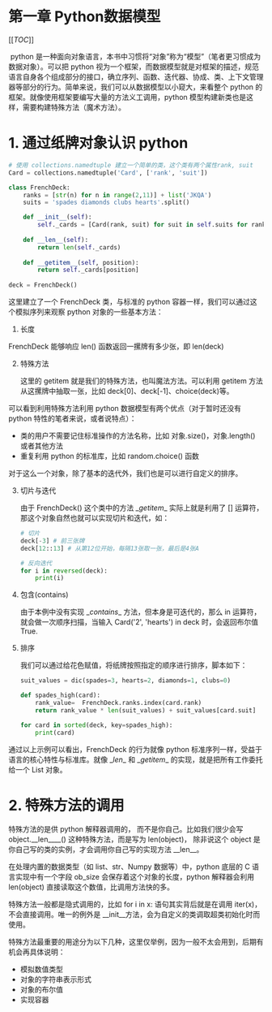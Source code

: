 # 第一章 Python数据模型

[[_TOC_]]

​	python 是一种面向对象语言，本书中习惯将“对象”称为“模型”（笔者更习惯成为 数据对象）。可以把 python 视为一个框架，而数据模型就是对框架的描述，规范语言自身各个组成部分的接口，确立序列、函数、迭代器、协成、类、上下文管理器等部分的行为。简单来说，我们可以从数据模型以小窥大，来看整个 python 的框架。就像使用框架要编写大量的方法义工调用，python 模型构建新类也是这样，需要构建特殊方法（魔术方法）。

# 1. 通过纸牌对象认识 python

```python
# 使用 collections.namedtuple 建立一个简单的类，这个类有两个属性rank, suit
Card = collections.namedtuple('Card', ['rank', 'suit'])

class FrenchDeck:
    ranks = [str(n) for n in range(2,11)] + list('JKQA')
    suits = 'spades diamonds clubs hearts'.split()

    def __init__(self):
        self._cards = [Card(rank, suit) for suit in self.suits for rank in self.ranks]
    
    def __len__(self):
        return len(self._cards)
    
    def __getitem__(self, position):
        return self._cards[position]
   
deck = FrenchDeck()
```

这里建立了一个 FrenchDeck 类，与标准的 python 容器一样，我们可以通过这个模拟序列来观察 python 对象的一些基本方法：

1.  长度

 FrenchDeck 能够响应 len() 函数返回一摞牌有多少张，即 len(deck)

2. 特殊方法

   这里的 getitem 就是我们的特殊方法，也叫魔法方法。可以利用 getitem 方法从这摞牌中抽取一张，比如 deck[0]、deck[-1]、choice(deck)等。

可以看到利用特殊方法利用 python 数据模型有两个优点（对于暂时还没有 python 特性的笔者来说，或者说特点）：

* 类的用户不需要记住标准操作的方法名称，比如 对象.size()，对象.length() 或者其他方法
* 重复利用 python 的标准库，比如 random.choice() 函数

对于这么一个对象，除了基本的迭代外，我们也是可以进行自定义的排序。

3. 切片与迭代

   由于 FrenchDeck() 这个类中的方法 \__getitem__ 实际上就是利用了 [] 运算符，那这个对象自然也就可以实现切片和迭代，如：

   ```python
   # 切片
   deck[-3] # 前三张牌
   deck[12::13] # 从第12位开始，每隔13张取一张，最后是4张A
   
   # 反向迭代
   for i in reversed(deck):
       print(i)
   ```

4. 包含(contains)

   由于本例中没有实现 \__contains__ 方法，但本身是可迭代的，那么 in 运算符，就会做一次顺序扫描，当输入 Card('2', 'hearts') in deck 时，会返回布尔值 True.

5. 排序

   我们可以通过给花色赋值，将纸牌按照指定的顺序进行排序，脚本如下：

   ```python
   suit_values = dic(spades=3, hearts=2, diamonds=1, clubs=0)
   
   def spades_high(card):
       rank_value=  FrenchDeck.ranks.index(card.rank)
       return rank_value * len(suit_values) + suit_values[card.suit]
   
   for card in sorted(deck, key=spades_high):
       print(card)
   ```

通过以上示例可以看出，FrenchDeck 的行为就像 python 标准序列一样，受益于语言的核心特性与标准库。就像 \__len__ 和 \__getitem__ 的实现，就是把所有工作委托给一个 List 对象。

# 2. 特殊方法的调用

特殊方法的是供 python 解释器调用的， 而不是你自己。比如我们很少会写 object.\_\_len\_\___() 这种特殊方法，而是写为 len(object)， 除非说这个 object 是你自己写的类的实例，才会调用你自己写的实现方法 \_\_len\_\_。

在处理内置的数据类型（如 list、str、Numpy 数据等）中，python 底层的 C 语言实现中有一个字段 ob_size 会保存着这个对象的长度，python 解释器会利用 len(object) 直接读取这个数值，比调用方法快的多。

特殊方法一般都是隐式调用的，比如 for i in x: 语句其实背后就是在调用 iter(x)，不会直接调用。唯一的例外是 \_\_init\_\_方法，会为自定义的类调取超类初始化时而使用。

特殊方法最重要的用途分为以下几种，这里仅举例，因为一般不太会用到，后期有机会再具体说明：

* 模拟数值类型
* 对象的字符串表示形式
* 对象的布尔值
* 实现容器